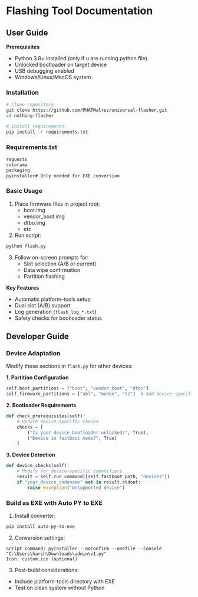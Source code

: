 # Flashing Tool Documentation

## User Guide

**Prerequisites**  
- Python 3.8+ installed (only if u are running python file)
- Unlocked bootloader on target device
- USB debugging enabled
- Windows/Linux/MacOS system

### Installation
```bash
# Clone repository
git clone https://github.com/PHATWalrus/universal-flasher.git
cd nothing-flasher

# Install requirements
pip install -r requirements.txt
```

### Requirements.txt
```txt
requests
colorama
packaging
pyinstaller# Only needed for EXE conversion
```

### Basic Usage
1. Place firmware files in project root:
   - boot.img
   - vendor_boot.img
   - dtbo.img
   - etc
2. Run script:
```bash
python flash.py
```
3. Follow on-screen prompts for:
   - Slot selection (A/B or current)
   - Data wipe confirmation
   - Partition flashing

**Key Features**  
- Automatic platform-tools setup
- Dual slot (A/B) support
- Log generation (`flash_log_*.txt`)
- Safety checks for bootloader status

## Developer Guide

### Device Adaptation
Modify these sections in `flash.py` for other devices:

**1. Partition Configuration**
```python
self.boot_partitions = ["boot", "vendor_boot", "dtbo"]
self.firmware_partitions = ["abl", "modem", "tz"]  # Add device-specific partitions
```

**2. Bootloader Requirements**
```python
def check_prerequisites(self):
    # Update device-specific checks
    checks = [
        ("Is your device bootloader unlocked?", True),
        ("Device in fastboot mode?", True)
    ]
```

**3. Device Detection**
```python
def device_checks(self):
    # Modify for device-specific identifiers
    result = self.run_command([self.fastboot_path, "devices"])
    if "your_device_codename" not in result.stdout:
        raise Exception("Unsupported device")
```

### Build as EXE with Auto PY to EXE

1. Install converter:
```bash
pip install auto-py-to-exe
```

2. Conversion settings:
```
Script command: pyinstaller --noconfirm --onefile --console  "C:\Users\harsh\Downloads\admin\v1.py"
Icon: custom.ico (optional)
```

3. Post-build considerations:
- Include platform-tools directory with EXE
- Test on clean system without Python
